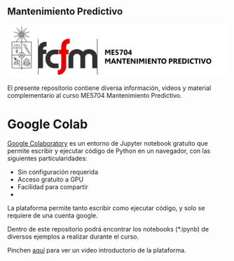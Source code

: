 ## Mantenimiento Predictivo

<img src=bin/Banner.png>

El presente repositorio contiene diversa información, videos y material complementario al curso ME5704 Mantenimiento Predictivo.

# Google Colab

[Google Colaboratory](https://colab.research.google.com/notebooks/welcome.ipynb) es un entorno de Jupyter notebook gratuito que permite escribir y ejecutar código de Python en un navegador, con las siguientes particularidades:
- Sin configuración requerida
- Acceso gratuito a GPU
- Facilidad para compartir
- 
La plataforma permite tanto escribir como ejecutar código, y solo se requiere de una cuenta google.

Dentro de este repositorio podrá encontrar los notebooks (*.ipynb) de diversos ejemplos a realizar durante el curso.

Pinchen [aquí](https://www.youtube.com/watch?v=inN8seMm7UI&ab_channel=TensorFlow) para ver un video introductorio de la plataforma.

